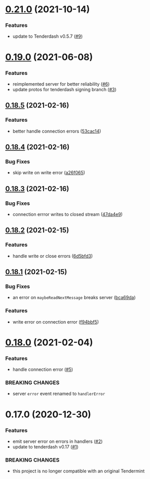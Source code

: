 # [0.21.0](https://github.com/tendermint/js-abci/compare/v0.19.0...v0.21.0) (2021-10-14)


### Features

* update to Tenderdash v0.5.7 ([#9](https://github.com/dashevo/js-abci/issues/9))



# [0.19.0](https://github.com/tendermint/js-abci/compare/v0.18.5...v0.19.0) (2021-06-08)


### Features

* reimplemented server for better reliability ([#6](https://github.com/tendermint/js-abci/issues/6))
* update protos for tenderdash signing branch ([#3](https://github.com/tendermint/js-abci/issues/3))



## [0.18.5](https://github.com/tendermint/js-abci/compare/v0.18.3...v0.18.5) (2021-02-16)


### Features

* better handle connection errors ([53cac14](https://github.com/tendermint/js-abci/commit/53cac14b7bed6dced9712e8fd62e98b3d3d58a4b))



## [0.18.4](https://github.com/tendermint/js-abci/compare/v0.18.3...v0.18.4) (2021-02-16)


### Bug Fixes

* skip write on write error ([a26f065](https://github.com/tendermint/js-abci/commit/a26f06562b43f0caa440b2df354f322aa61a9fb2))



## [0.18.3](https://github.com/tendermint/js-abci/compare/v0.18.2...v0.18.3) (2021-02-16)


### Bug Fixes

* connection errror writes to closed stream ([47da4e9](https://github.com/tendermint/js-abci/commit/47da4e9233f8047781cf6f986bb5d4891d5af03e))



## [0.18.2](https://github.com/tendermint/js-abci/compare/v0.17.0...v0.18.2) (2021-02-15)


### Features

* handle write or close errors ([6d5bfd3](https://github.com/tendermint/js-abci/commit/6d5bfd3d44d205007a3e9e0f20246d3d06759bdc))



## [0.18.1](https://github.com/tendermint/js-abci/compare/v0.17.0...v0.18.1) (2021-02-15)


### Bug Fixes

* an error on `maybeReadNextMessage` breaks server ([bca69da](https://github.com/tendermint/js-abci/commit/bca69da512e9fcf8073e7957090f236db6e3c9e2))


### Features

* write error on connection error ([f94bbf5](https://github.com/tendermint/js-abci/commit/f94bbf578fd9219ef15575d1470e85bc45938543))



# [0.18.0](https://github.com/tendermint/js-abci/compare/v0.17.0...v0.18.0) (2021-02-04)


### Features

* handle connection error ([#5](https://github.com/tendermint/js-abci/issues/5))


### BREAKING CHANGES

* server `error` event renamed to `handlerError`



# 0.17.0 (2020-12-30)


### Features

* emit server error on errors in handlers ([#2](https://github.com/tendermint/js-abci/issues/2))
* update to tenderdash v0.17 ([#1](https://github.com/tendermint/js-abci/issues/1))


### BREAKING CHANGES

* this project is no longer compatible with an original Tendermint


